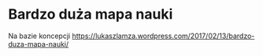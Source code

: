 # Bardzo duża mapa nauki

Na bazie koncepcji
https://lukaszlamza.wordpress.com/2017/02/13/bardzo-duza-mapa-nauki/
